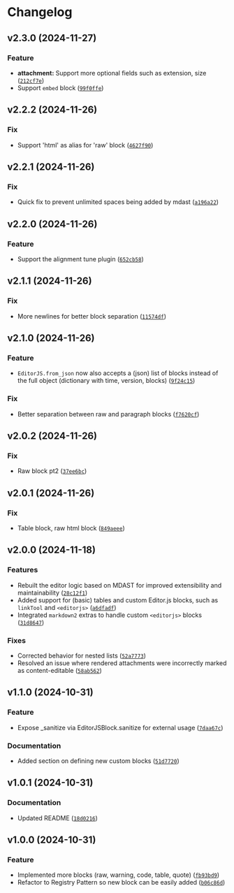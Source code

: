 # Changelog

<!--next-version-placeholder-->

## v2.3.0 (2024-11-27)

### Feature

* **attachment:** Support more optional fields such as extension, size ([`212cf7e`](https://github.com/educationwarehouse/edwh-editorjs/commit/212cf7e871f3b9b5137234fea050e24b268229f5))
* Support `embed` block ([`99f0ffe`](https://github.com/educationwarehouse/edwh-editorjs/commit/99f0ffe257efb11eab76f266cf86e72c2f9df2eb))

## v2.2.2 (2024-11-26)

### Fix

* Support 'html' as alias for 'raw' block ([`4627f90`](https://github.com/educationwarehouse/edwh-editorjs/commit/4627f900a30bf6d6b202790958a78d4ef745ee11))

## v2.2.1 (2024-11-26)

### Fix

* Quick fix to prevent unlimited spaces being added by mdast ([`a196a22`](https://github.com/educationwarehouse/edwh-editorjs/commit/a196a221b623f7d4808aec64ef455197bdcfacaf))

## v2.2.0 (2024-11-26)

### Feature

* Support the alignment tune plugin ([`652cb58`](https://github.com/educationwarehouse/edwh-editorjs/commit/652cb58920b35fbb36c56d665e52e69a40811258))

## v2.1.1 (2024-11-26)

### Fix

* More newlines for better block separation ([`11574df`](https://github.com/educationwarehouse/edwh-editorjs/commit/11574df641ed9c7b4da11a0ee8c102b737c3cf66))

## v2.1.0 (2024-11-26)

### Feature

* `EditorJS.from_json` now also accepts a (json) list of blocks instead of the full object (dictionary with time, version, blocks) ([`9f24c15`](https://github.com/educationwarehouse/edwh-editorjs/commit/9f24c15983948db96153901e804b9a2b11029f49))

### Fix

* Better separation between raw and paragraph blocks ([`f7620cf`](https://github.com/educationwarehouse/edwh-editorjs/commit/f7620cf6f34a0a9b9a218fb1c78a67a04f15b78e))

## v2.0.2 (2024-11-26)

### Fix

* Raw block pt2 ([`37ee6bc`](https://github.com/educationwarehouse/edwh-editorjs/commit/37ee6bc09dd8f54ca22f2652be1c5920d74779d1))

## v2.0.1 (2024-11-26)

### Fix

* Table block, raw html block ([`849aeee`](https://github.com/educationwarehouse/edwh-editorjs/commit/849aeee9fcafd51cb71416edeb127820ee3fc89f))

## v2.0.0 (2024-11-18)

### Features

* Rebuilt the editor logic based on MDAST for improved extensibility and maintainability ([`28c12f1`](https://github.com/educationwarehouse/edwh-editorjs/commit/28c12f1f74c71a995f9f8097f1b26be45f835ad4))
* Added support for (basic) tables and custom Editor.js blocks, such as `linkTool` and `<editorjs>` ([`a6dfadf`](https://github.com/educationwarehouse/edwh-editorjs/commit/a6dfadf21ec008fe714704a056b9ffec751d731c))
* Integrated `markdown2` extras to handle custom `<editorjs>` blocks ([`31d8647`](https://github.com/educationwarehouse/edwh-editorjs/commit/31d8647b7275e245dabf27a99c43d400217705be))

### Fixes

* Corrected behavior for nested lists ([`52a7773`](https://github.com/educationwarehouse/edwh-editorjs/commit/52a7773470dce3eee6a2d17d46b594551ed043a5))
* Resolved an issue where rendered attachments were incorrectly marked as content-editable ([`58ab562`](https://github.com/educationwarehouse/edwh-editorjs/commit/58ab562daaca233455b3fe66b773af61f1abb0ad))


## v1.1.0 (2024-10-31)

### Feature

* Expose _sanitize via EditorJSBlock.sanitize for external usage ([`7daa67c`](https://github.com/educationwarehouse/edwh-editorjs/commit/7daa67c90440510c83b573c22edf377cc2fd801f))

### Documentation

* Added section on defining new custom blocks ([`51d7720`](https://github.com/educationwarehouse/edwh-editorjs/commit/51d77208d4f8156e895de914f41bdeb882a508c0))

## v1.0.1 (2024-10-31)

### Documentation

* Updated README ([`18d0216`](https://github.com/educationwarehouse/edwh-editorjs/commit/18d021629bcb223b89a9731e9ad8c574248f75c7))

## v1.0.0 (2024-10-31)

### Feature

* Implemented more blocks (raw, warning, code, table, quote) ([`fb93bd9`](https://github.com/educationwarehouse/edwh-editorjs/commit/fb93bd959f06fa86bc23c9bfc51a8b7fddfc65f2))
* Refactor to Registry Pattern so new block can be easily added ([`b06c86d`](https://github.com/educationwarehouse/edwh-editorjs/commit/b06c86da623dd2a2d92f7c48353a1f3208fb5749))
